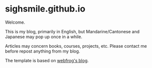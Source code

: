 sighsmile.github.io
===================

Welcome. 

This is my blog, primarily in English, but Mandarine/Cantonese and Japanese may pop up once in a while. 

Articles may concern books, courses, projects, etc. Please contact me before repost anything from my blog.

The template is based on [webfrog's blog](http://webfrogs.github.com). 
